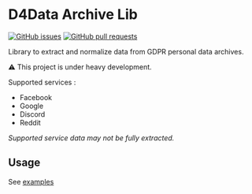 # D4Data Archive Lib

[![GitHub issues](https://img.shields.io/github/issues-raw/d4data-official/archive-lib)](https://github.com/d4data-official/archive-lib)
[![GitHub pull requests](https://img.shields.io/github/issues-pr-raw/d4data-official/archive-lib)](https://github.com/d4data-official/archive-lib)

Library to extract and normalize data from GDPR personal data archives.

⚠ This project is under heavy development.

Supported services :

- Facebook
- Google
- Discord
- Reddit

*Supported service data may not be fully extracted.*

## Usage

See [examples](doc/examples/README.md)

